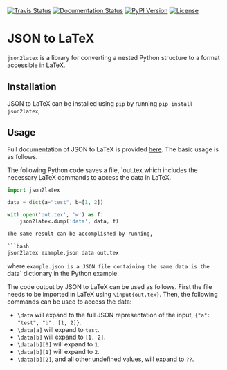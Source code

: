 [![Travis Status](https://img.shields.io/travis/com/CameronDevine/json2latex)](https://travis-ci.com/CameronDevine/json2latex)
[![Documentation Status](https://readthedocs.org/projects/json2latex/badge/?version=latest)](https://json2latex.readthedocs.io/en/latest/?badge=latest)
[![PyPI Version](https://img.shields.io/pypi/v/json2latex)](https://pypi.org/project/json2latex/)
[![License](https://img.shields.io/github/license/CameronDevine/json2latex)](LICENSE)

# JSON to LaTeX

`json2latex` is a library for converting a nested Python structure to a format
accessible in LaTeX.

## Installation

JSON to LaTeX can be installed using `pip` by running `pip install json2latex`,

## Usage

Full documentation of JSON to LaTeX is provided [here](https://json2latex.readthedocs.io/en/latest/?badge=latest). The basic usage is as follows.

The following Python code saves a file, `out.tex which includes the necessary
LaTeX commands to access the data in LaTeX.

```python
import json2latex

data = dict(a="test", b=[1, 2])

with open('out.tex', 'w') as f:
    json2latex.dump('data', data, f)

The same result can be accomplished by running,

```bash
json2latex example.json data out.tex
```

where `example.json is a JSON file containing the same data is the `data` dictionary in the Python example.

The code output by JSON to LaTeX can be used as follows. First the file needs to be imported in LaTeX using `\input{out.tex}`. Then, the following commands can be used to access the data:

* `\data` will expand to the full JSON representation of the input, `{"a": "test", "b": [1, 2]}`.
* `\data[a]` will expand to `test`.
* `\data[b]` will expand to `[1, 2]`.
* `\data[b][0]` will expand to `1`.
* `\data[b][1]` will expand to `2`.
* `\data[b][2]`, and all other undefined values, will expand to `??`.
